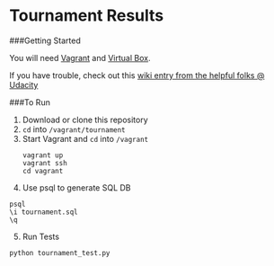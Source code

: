 Tournament Results
=============

###Getting Started

You will need [Vagrant](http://www.vagrantup.com/downloads.html) and [Virtual Box](https://www.virtualbox.org/wiki/Downloads).

If you have trouble, check out this [wiki entry from the helpful folks @ Udacity](https://www.udacity.com/wiki/ud197/install-vagrant)

###To Run

1. Download or clone this repository
2. `cd` into  `/vagrant/tournament` 
3. Start Vagrant and `cd` into `/vagrant`
    ```
    vagrant up
    vagrant ssh
    cd vagrant
    ```
4. Use psql to generate SQL DB
  ```
  psql
  \i tournament.sql
  \q
  ```
5. Run Tests
  ```
  python tournament_test.py
  ```
  
